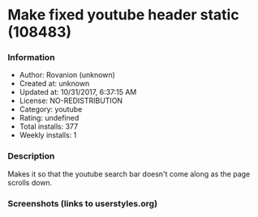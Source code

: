 # Make fixed youtube header static (108483)

### Information
- Author: Rovanion (unknown)
- Created at: unknown
- Updated at: 10/31/2017, 6:37:15 AM
- License: NO-REDISTRIBUTION
- Category: youtube
- Rating: undefined
- Total installs: 377
- Weekly installs: 1


### Description
Makes it so that the youtube search bar doesn't come along as the page scrolls down.


### Screenshots (links to userstyles.org)



